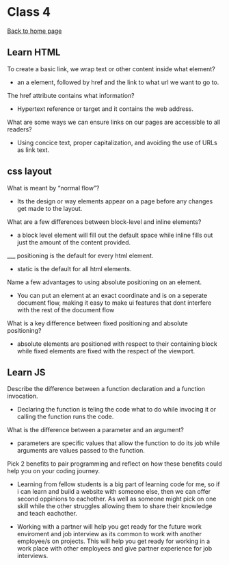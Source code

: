# Class 4

[Back to home page](../README.md)

## Learn HTML

To create a basic link, we wrap text or other content inside what element?

- an a element, followed by href and the link to what url we want to go to.

The href attribute contains what information?

- Hypertext reference or target and it contains the web address.

What are some ways we can ensure links on our pages are accessible to all readers?

- Using concice text, proper capitalization, and avoiding the use of URLs as link text.

## css layout

What is meant by “normal flow”?

- Its the design or way elements appear on a page before any changes get made to the layout.

What are a few differences between block-level and inline elements?

- a block level element will fill out the default space while inline fills out just the amount of the content provided.

___ positioning is the default for every html element.

- static is the default for all html elements.

Name a few advantages to using absolute positioning on an element.

- You can put an element at an exact coordinate and is on a seperate document flow, making it easy to make ui features that dont interfere with the rest of the document flow

What is a key difference between fixed positioning and absolute positioning?

- absolute elements are positioned with respect to their containing block while fixed elements are fixed with the respect of the viewport.

## Learn JS

Describe the difference between a function declaration and a function invocation.

- Declaring the function is teling the code what to do while invocing it or calling the function runs the code.

What is the difference between a parameter and an argument?

- parameters are specific values that allow the function to do its job while arguments are values passed to the function.

Pick 2 benefits to pair programming and reflect on how these benefits could help you on your coding journey.

- Learning from fellow students is a big part of learning code for me, so if i can learn and build a website with someone else, then we can offer second oppinions to eachother. As well as someone might pick on one skill while the other struggles allowing them to share their knowledge and teach eachother.

- Working with a partner will help you get ready for the future work enviroment and job interview as its common to work with another employee/s on projects. This will help you get ready for working in a work place with other employees and give partner experience for job interviews.